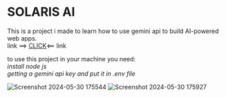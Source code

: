 # SOLARIS AI

This is a project i made to learn how to use gemini api to build AI-powered web apps.<br>
link ==> <a href="https://6658aa5ab69bc23d7c96785e--gilded-pika-22e05d.netlify.app">CLICK</a><== link

to use this project in your machine you need:<br>
*install node js*<br>
*getting a gemini api key and put it in .env file*


![Screenshot 2024-05-30 175544](https://github.com/yassir150/Solaris-AI/assets/112581277/dc8de8a8-3986-4164-a606-22745c49556a)
![Screenshot 2024-05-30 175927](https://github.com/yassir150/Solaris-AI/assets/112581277/de8b97a8-6d79-4422-9c60-ef14dbbc3357)
